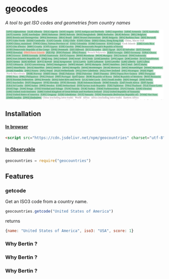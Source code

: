 # geocodes

*A tool to get ISO codes and geometries from country names*

![](./img/geocountries.png)

## Installation

#### <ins>In browser</ins>

```html
<script src="https://cdn.jsdelivr.net/npm/geocountries" charset="utf-8"></script>
```

#### <ins>In Observable</ins>

~~~js
geocountries = require("geocountries")
~~~

## Features

### getcode

Get an ISO3 code from a country name.

~~~js
geocountries.getcode("United States of America")
~~~

returns
~~~js
{name: "United States of America", iso3: "USA", score: 1}
~~~

### Why Bertin ?

### Why Bertin ?

### Why Bertin ?
